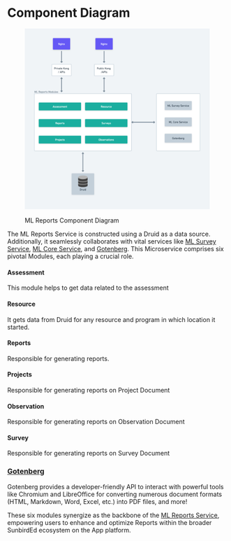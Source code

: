 # Component Diagram

<figure><img src="../../../../../.gitbook/assets/ML Reports Service L0 (1).png" alt=""><figcaption><p>ML Reports Component Diagram</p></figcaption></figure>

The ML Reports Service is constructed using a Druid as a data source. Additionally, it seamlessly collaborates with vital services like [ML Survey Service](../ml-survey-service.md), [ML Core Service](../ml-core-service.md), and [Gotenberg](https://gotenberg.dev/). This Microservice comprises six pivotal Modules, each playing a crucial role.

#### Assessment

This module helps to get data related to the assessment

#### Resource

It gets data from Druid for any resource and program in which location it started.

#### Reports

Responsible for generating reports.

#### Projects

Responsible for generating reports on Project Document

#### Observation

Responsible for generating reports on Observation Document

#### Survey

Responsible for generating reports on Survey Document

### [Gotenberg](https://gotenberg.dev/)

Gotenberg provides a developer-friendly API to interact with powerful tools like Chromium and LibreOffice for converting numerous document formats (HTML, Markdown, Word, Excel, etc.) into PDF files, and more!

These six modules synergize as the backbone of the [ML Reports Service](../ml-report-service.md), empowering users to enhance and optimize Reports within the broader SunbirdEd ecosystem on the App platform.
